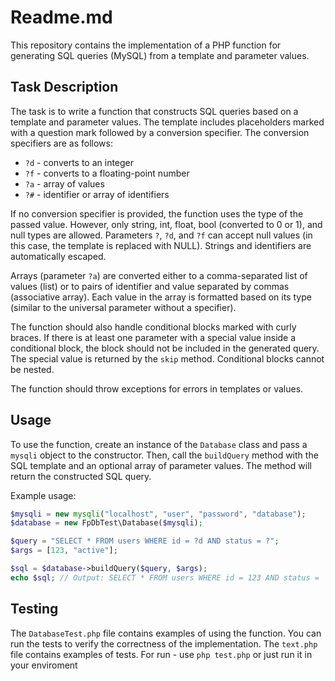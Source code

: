 # Readme.md

This repository contains the implementation of a PHP function for generating SQL queries (MySQL) from a template and parameter values.

## Task Description

The task is to write a function that constructs SQL queries based on a template and parameter values. The template includes placeholders marked with a question mark followed by a conversion specifier. The conversion specifiers are as follows:

- `?d` - converts to an integer
- `?f` - converts to a floating-point number
- `?a` - array of values
- `?#` - identifier or array of identifiers

If no conversion specifier is provided, the function uses the type of the passed value. However, only string, int, float, bool (converted to 0 or 1), and null types are allowed. Parameters `?`, `?d`, and `?f` can accept null values (in this case, the template is replaced with NULL). Strings and identifiers are automatically escaped.

Arrays (parameter `?a`) are converted either to a comma-separated list of values (list) or to pairs of identifier and value separated by commas (associative array). Each value in the array is formatted based on its type (similar to the universal parameter without a specifier).

The function should also handle conditional blocks marked with curly braces. If there is at least one parameter with a special value inside a conditional block, the block should not be included in the generated query. The special value is returned by the `skip` method. Conditional blocks cannot be nested.

The function should throw exceptions for errors in templates or values.

## Usage

To use the function, create an instance of the `Database` class and pass a `mysqli` object to the constructor. Then, call the `buildQuery` method with the SQL template and an optional array of parameter values. The method will return the constructed SQL query.

Example usage:

```php
$mysqli = new mysqli("localhost", "user", "password", "database");
$database = new FpDbTest\Database($mysqli);

$query = "SELECT * FROM users WHERE id = ?d AND status = ?";
$args = [123, "active"];

$sql = $database->buildQuery($query, $args);
echo $sql; // Output: SELECT * FROM users WHERE id = 123 AND status = 'active'
```

## Testing

The `DatabaseTest.php` file contains examples of using the function. You can run the tests to verify the correctness of the implementation.
The `text.php` file contains examples of tests. For run - use `php test.php` or just run it in your enviroment
